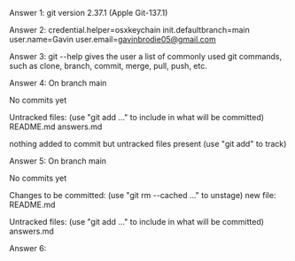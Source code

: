 Answer 1: git version 2.37.1 (Apple Git-137.1)

Answer 2: 
credential.helper=osxkeychain
init.defaultbranch=main
user.name=Gavin
user.email=gavinbrodie05@gmail.com

Answer 3: git --help gives the user a list of commonly used git commands,
such as clone, branch, commit, merge, pull, push, etc.

Answer 4: 
On branch main

No commits yet

Untracked files:
  (use "git add <file>..." to include in what will be committed)
    README.md
    answers.md

nothing added to commit but untracked files present (use "git add" to track)

Answer 5:
On branch main

No commits yet

Changes to be committed:
  (use "git rm --cached <file>..." to unstage)
    new file:   README.md

Untracked files:
  (use "git add <file>..." to include in what will be committed)
    answers.md

Answer 6: 

